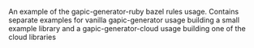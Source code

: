 An example of the gapic-generator-ruby bazel rules usage. 
Contains separate examples for vanilla gapic-generator usage building a small example library
and a gapic-generator-cloud usage building one of the cloud libraries
